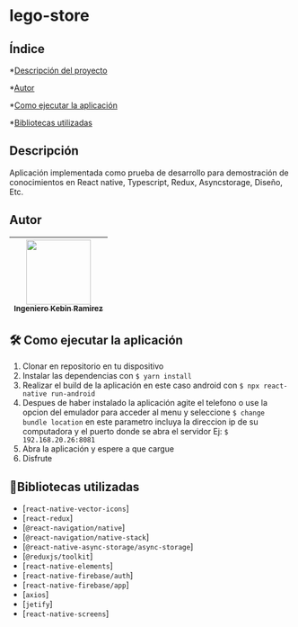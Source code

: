 # lego-store

## Índice

*[Descripción del proyecto](#Descripción-del-proyecto)

*[Autor](#Autor)

*[Como ejecutar la aplicación](#Como-ejecutar-la-aplicación)

*[Bibliotecas utilizadas](#Bibliotecas-utilizadas)

## Descripción

Aplicación implementada como prueba de desarrollo para demostración de conocimientos en React native, Typescript, Redux, Asyncstorage, Diseño, Etc.

## Autor

| [<img src="https://avatars.githubusercontent.com/u/25647105?s=400&u=254be3dc6211d4006151866b7e313819542e3aa7&v=4" width=115><br><sub>Ingeniero Kebin Ramirez</sub>](https://github.com/kebinRamirez) |  
| :---: |

## 🛠️ Como ejecutar la aplicación

1. Clonar en repositorio en tu dispositivo
2. Instalar las dependencias con `$ yarn install`
3. Realizar el build de la aplicación en este caso android con `$ npx react-native run-android`
4. Despues de haber instalado la aplicación agite el telefono o use la opcion del emulador para acceder al menu y seleccione `$ change bundle location` en este parametro incluya la direccion ip de su computadora y el puerto donde se abra el servidor Ej: `$ 192.168.20.26:8081`
5. Abra la aplicación y espere a que cargue
6. Disfrute

## :hammer:Bibliotecas utilizadas

- [`react-native-vector-icons`]
- [`react-redux`]
- [`@react-navigation/native`]
- [`@react-navigation/native-stack`]
- [`@react-native-async-storage/async-storage`]
- [`@reduxjs/toolkit`]
- [`react-native-elements`]
- [`react-native-firebase/auth`]
- [`react-native-firebase/app`]
- [`axios`]
- [`jetify`]
- [`react-native-screens`]